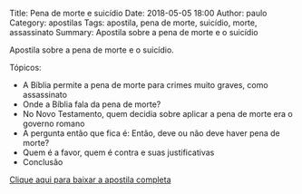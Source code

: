 Title: Pena de morte e suicídio
Date: 2018-05-05 18:00
Author: paulo
Category: apostilas
Tags: apostila, pena de morte, suicídio, morte, assassinato
Summary: Apostila sobre a pena de morte e o suicídio

Apostila sobre a pena de morte e o suicídio.

Tópicos:

- A Bíblia permite a pena de morte para crimes muito graves, como assassinato
- Onde a Bíblia fala da pena de morte?
- No Novo Testamento, quem decidia sobre aplicar a pena de morte era o governo romano
- A pergunta então que fica é: Então, deve ou não deve haver pena de morte?
- Quem é a favor, quem é contra e suas justificativas
- Conclusão


[Clique aqui para baixar a apostila completa](https://www.dropbox.com/s/6v71il52h732ud6/Pena%20de%20morte%20e%20suic%C3%ADdio.pdf?dl=1)